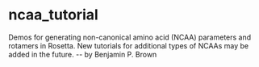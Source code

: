 # ncaa_tutorial
Demos for generating non-canonical amino acid (NCAA) parameters and rotamers in Rosetta. New tutorials for additional types of NCAAs may be added in the future.
-- by Benjamin P. Brown
